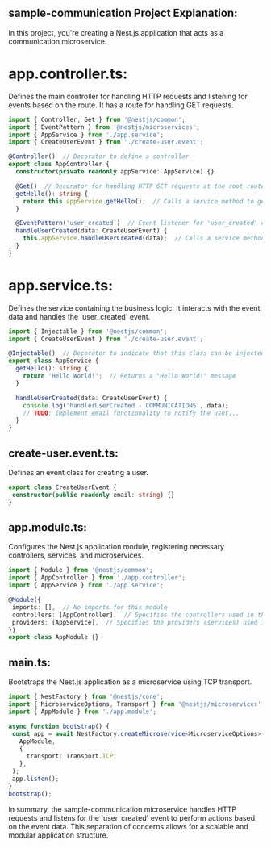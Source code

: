 
## sample-communication Project Explanation:

In this project, you're creating a Nest.js application that acts as a communication microservice.

# app.controller.ts: 
Defines the main controller for handling HTTP requests and listening for events based on the route. It has a route for handling GET requests.


```typescript
import { Controller, Get } from '@nestjs/common';
import { EventPattern } from '@nestjs/microservices';
import { AppService } from './app.service';
import { CreateUserEvent } from './create-user.event';

@Controller()  // Decorator to define a controller
export class AppController {
  constructor(private readonly appService: AppService) {}

  @Get()  // Decorator for handling HTTP GET requests at the root route '/'
  getHello(): string {
    return this.appService.getHello();  // Calls a service method to get a "Hello World!" message
  }

  @EventPattern('user_created')  // Event listener for 'user_created' event
  handleUserCreated(data: CreateUserEvent) {
    this.appService.handleUserCreated(data);  // Calls a service method to handle the 'user_created' event
  }
}


```

# app.service.ts: 
Defines the service containing the business logic. It interacts with the event data and handles the 'user_created' event.

```typescript
import { Injectable } from '@nestjs/common';
import { CreateUserEvent } from './create-user.event';

@Injectable()  // Decorator to indicate that this class can be injected into other components
export class AppService {
  getHello(): string {
    return 'Hello World!';  // Returns a "Hello World!" message
  }

  handleUserCreated(data: CreateUserEvent) {
    console.log('handlerUserCreated - COMMUNICATIONS', data);
    // TODO: Implement email functionality to notify the user...
  }
}

```

## create-user.event.ts:
 Defines an event class for creating a user.

 ```typescript
export class CreateUserEvent {
  constructor(public readonly email: string) {}
}

```

## app.module.ts: 
Configures the Nest.js application module, registering necessary controllers, services, and microservices.

 ```typescript
import { Module } from '@nestjs/common';
import { AppController } from './app.controller';
import { AppService } from './app.service';

@Module({
  imports: [],  // No imports for this module
  controllers: [AppController],  // Specifies the controllers used in this module
  providers: [AppService],  // Specifies the providers (services) used in this module
})
export class AppModule {}

```

## main.ts:
Bootstraps the Nest.js application as a microservice using TCP transport.

 ```typescript
import { NestFactory } from '@nestjs/core';
import { MicroserviceOptions, Transport } from '@nestjs/microservices';
import { AppModule } from './app.module';

async function bootstrap() {
  const app = await NestFactory.createMicroservice<MicroserviceOptions>(
    AppModule,
    {
      transport: Transport.TCP,
    },
  );
  app.listen();
}
bootstrap();

```

In summary, the sample-communication microservice handles HTTP requests and listens for the 'user_created' event to perform actions based on the event data. This separation of concerns allows for a scalable and modular application structure.
